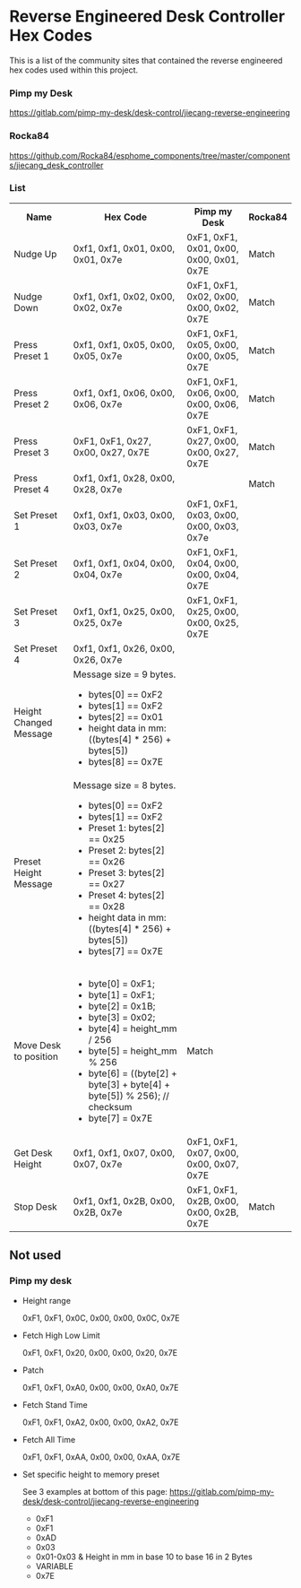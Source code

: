 # Reverse Engineered Desk Controller Hex Codes

This is a list of the community sites that contained the reverse engineered hex codes  used within this project.

### Pimp my Desk
https://gitlab.com/pimp-my-desk/desk-control/jiecang-reverse-engineering

### Rocka84
https://github.com/Rocka84/esphome_components/tree/master/components/jiecang_desk_controller


### List

<table>
  <th>Name</th>
  <th>Hex Code</th>
  <th>Pimp my Desk</th>
  <th>Rocka84</th>

  <tr>
    <td>Nudge Up</td>
    <td>0xf1, 0xf1, 0x01, 0x00, 0x01, 0x7e</td>
    <td>0xF1, 0xF1, 0x01, 0x00, 0x00, 0x01, 0x7E</td>
    <td>Match</td>
  </tr>
  
  <tr>
    <td>Nudge Down</td>
    <td>0xf1, 0xf1, 0x02, 0x00, 0x02, 0x7e</td>
    <td>0xF1, 0xF1, 0x02, 0x00, 0x00, 0x02, 0x7E</td>
    <td>Match</td>
  </tr>
  
  <tr>
    <td>Press Preset 1</td>
    <td>0xf1, 0xf1, 0x05, 0x00, 0x05, 0x7e</td>
    <td>0xF1, 0xF1, 0x05, 0x00, 0x00, 0x05, 0x7E</td>
    <td>Match</td>
  </tr>

  <tr>
    <td>Press Preset 2</td>
    <td>0xf1, 0xf1, 0x06, 0x00, 0x06, 0x7e</td>
    <td>0xF1, 0xF1, 0x06, 0x00, 0x00, 0x06, 0x7E</td>
    <td>Match</td>
  </tr>

  <tr>
    <td>Press Preset 3</td>
    <td>0xF1, 0xF1, 0x27, 0x00, 0x27, 0x7E</td>
    <td>0xF1, 0xF1, 0x27, 0x00, 0x00, 0x27, 0x7E</td>
    <td>Match</td>
  </tr>

  <tr>
    <td>Press Preset 4</td>
    <td>0xf1, 0xf1, 0x28, 0x00, 0x28, 0x7e</td>
    <td></td>
    <td>Match</td>
  </tr>

  <tr>
    <td>Set Preset 1</td>
    <td>0xf1, 0xf1, 0x03, 0x00, 0x03, 0x7e</td>
    <td>0xF1, 0xF1, 0x03, 0x00, 0x00, 0x03, 0x7e</td>
  </tr>

  <tr>
    <td>Set Preset 2</td>
    <td>0xf1, 0xf1, 0x04, 0x00, 0x04, 0x7e</td>
    <td>0xF1, 0xF1, 0x04, 0x00, 0x00, 0x04, 0x7E</td>
  </tr>
  
  <tr>
    <td>Set Preset 3</td>
    <td>0xf1, 0xf1, 0x25, 0x00, 0x25, 0x7e</td>
    <td>0xF1, 0xF1, 0x25, 0x00, 0x00, 0x25, 0x7E</td>
  </tr>
  
  <tr>
    <td>Set Preset 4</td>
    <td>0xf1, 0xf1, 0x26, 0x00, 0x26, 0x7e</td>
    <td></td>
  </tr>


  

  <tr>
    <td>Height Changed Message</td>
    <td>
      Message size = 9 bytes.
      <ul>
  <li>bytes[0] == 0xF2
  <li>bytes[1] == 0xF2
  <li>bytes[2] == 0x01

  <li>height data in mm: ((bytes[4] * 256) + bytes[5])
    
  <li>bytes[8] == 0x7E
    </ul>
  </td>
  <td></td>
  </tr>

  <tr>
    <td>Preset Height Message</td>
    <td>
      Message size = 8 bytes.
      <ul>
      <li>bytes[0] == 0xF2
      <li>bytes[1] == 0xF2
      <li>Preset 1: bytes[2] == 0x25
      <li>Preset 2: bytes[2] == 0x26
      <li>Preset 3: bytes[2] == 0x27
      <li>Preset 4: bytes[2] == 0x28
      <li>height data in mm: ((bytes[4] * 256) + bytes[5])
      <li>bytes[7] == 0x7E
      </ul>
    </td>
    <td></td>
  </tr>

  <tr>
    <td>Move Desk to position</td>
    <td>
      <ul>
      <li>byte[0] = 0xF1;
      <li>byte[1] = 0xF1;
      <li>byte[2] = 0x1B;
      <li>byte[3] = 0x02; 
      <li>byte[4] = height_mm / 256
      <li>byte[5] = height_mm % 256
      <li>byte[6] = ((byte[2] + byte[3] + byte[4] + byte[5]) % 256);   // checksum 
      <li>byte[7] = 0x7E
      </ul>
    </td>
    <td>
      Match
    </td>
  </tr>

  <tr>
    <td>Get Desk Height</td>
    <td>0xf1, 0xf1, 0x07, 0x00, 0x07, 0x7e</td>
    <td>0xF1, 0xF1, 0x07, 0x00, 0x00, 0x07, 0x7E</td>
  </tr>

  <tr>
    <td>Stop Desk</td>
    <td>0xf1, 0xf1, 0x2B, 0x00, 0x2B, 0x7e</td>
    <td>0xF1, 0xF1, 0x2B, 0x00, 0x00, 0x2B, 0x7E</td>
    <td>Match</td>
  </tr>
  
</table>


## Not used

### Pimp my desk
- Height range
  
  0xF1, 0xF1, 0x0C, 0x00, 0x00, 0x0C, 0x7E
  

- Fetch High Low Limit

  0xF1, 0xF1, 0x20, 0x00, 0x00, 0x20, 0x7E


- Patch
  
  0xF1, 0xF1, 0xA0, 0x00, 0x00, 0xA0, 0x7E


- Fetch Stand Time
  
  0xF1, 0xF1, 0xA2, 0x00, 0x00, 0xA2, 0x7E


- Fetch All Time

  0xF1, 0xF1, 0xAA, 0x00, 0x00, 0xAA, 0x7E

- Set specific height to memory preset
  
  See 3 examples at bottom of this page: https://gitlab.com/pimp-my-desk/desk-control/jiecang-reverse-engineering
  
  <ul>
    <li>0xF1
    <li>0xF1
    <li>0xAD
    <li>0x03
    <li>0x01-0x03 & Height in mm in base 10 to base 16 in 2 Bytes
    <li>VARIABLE
    <li>0x7E
  </ul>
